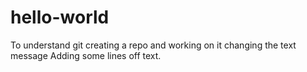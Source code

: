 # hello-world
To understand git creating a repo and working on it
changing the text message
Adding some lines off text.
